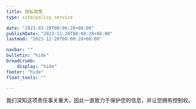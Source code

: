 ```yaml
---
title: 隐私政策
type: site/policy_service

date: "2023-03-28T00:00:28+08:00"
publishDate: "2023-11-20T00:00:28+08:00"
lastmod: "2023-12-20T00:00:28+08:00"

navbar: ""
bulletin: "hide"
breadcrumb:
    display: "hide"
footer: "hide"
float_tools: ""

---
```


我们深知这项责任事关重大，因此一直致力于保护您的信息，并让您拥有控制权。
